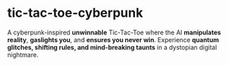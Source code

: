 # tic-tac-toe-cyberpunk
A cyberpunk-inspired **unwinnable** Tic-Tac-Toe where the AI **manipulates reality**, **gaslights you**, and **ensures you never win**. Experience **quantum glitches, shifting rules, and mind-breaking taunts** in a dystopian digital nightmare.  
